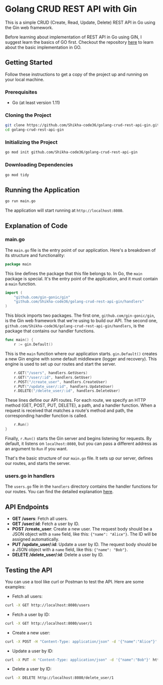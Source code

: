 # Golang CRUD REST API with Gin

This is a simple CRUD (Create, Read, Update, Delete) REST API in Go using the Gin web framework.

Before learning about implementation of REST API in Go using GIN, I suggest learn the basics of GO first.
Checkout the repository [here](https://github.com/Shikha-code36/golang-tutorial-practice) to learn about the basic implementation in GO.

## Getting Started

Follow these instructions to get a copy of the project up and running on your local machine.

### Prerequisites

- Go (at least version 1.11)

### Cloning the Project

```bash
git clone https://github.com/Shikha-code36/golang-crud-rest-api-gin.git
cd golang-crud-rest-api-gin
```

### Initializing the Project

```bash
go mod init github.com/Shikha-code36/golang-crud-rest-api-gin
```

### Downloading Dependencies

```bash
go mod tidy
```

## Running the Application

```bash
go run main.go
```

The application will start running at `http://localhost:8080`.

## Explanation of Code

### main.go

The `main.go` file is the entry point of our application. Here's a breakdown of its structure and functionality:

```go
package main
```
This line defines the package that this file belongs to. In Go, the `main` package is special. It's the entry point of the application, and it must contain a `main` function.

```go
import (
    "github.com/gin-gonic/gin"
    "github.com/Shikha-code36/golang-crud-rest-api-gin/handlers"
)
```
This block imports two packages. The first one, `github.com/gin-gonic/gin`, is the Gin web framework that we're using to build our API. The second one, `github.com/Shikha-code36/golang-crud-rest-api-gin/handlers`, is the package that contains our handler functions.

```go
func main() {
    r := gin.Default()
```
This is the `main` function where our application starts. `gin.Default()` creates a new Gin engine with some default middleware (logger and recovery). This engine is used to set up our routes and start the server.

```go
    r.GET("/users", handlers.GetUsers)
    r.GET("/user/:id", handlers.GetUser)
    r.POST("/create_user", handlers.CreateUser)
    r.PUT("/update_user/:id", handlers.UpdateUser)
    r.DELETE("/delete_user/:id", handlers.DeleteUser)
```
These lines define our API routes. For each route, we specify an HTTP method (GET, POST, PUT, DELETE), a path, and a handler function. When a request is received that matches a route's method and path, the corresponding handler function is called.

```go
    r.Run()
}
```
Finally, `r.Run()` starts the Gin server and begins listening for requests. By default, it listens on `localhost:8080`, but you can pass a different address as an argument to `Run` if you want.

That's the basic structure of our `main.go` file. It sets up our server, defines our routes, and starts the server.

### users.go in handlers

The `users.go` file in the `handlers` directory contains the handler functions for our routes. You can find the detailed explanation [here](handlers).

## API Endpoints

- **GET /users**: Fetch all users.
- **GET /user/:id**: Fetch a user by ID.
- **POST /create_user**: Create a new user. The request body should be a JSON object with a `name` field, like this: `{"name": "Alice"}`. The ID will be assigned automatically.
- **PUT /update_user/:id**: Update a user by ID. The request body should be a JSON object with a `name` field, like this: `{"name": "Bob"}`.
- **DELETE /delete_user/:id**: Delete a user by ID.

## Testing the API

You can use a tool like curl or Postman to test the API. Here are some examples:

- Fetch all users:

```bash
curl -X GET http://localhost:8080/users
```

- Fetch a user by ID:

```bash
curl -X GET http://localhost:8080/user/1
```

- Create a new user:

```bash
curl -X POST -H "Content-Type: application/json" -d '{"name":"Alice"}' http://localhost:8080/create_user
```

- Update a user by ID:

```bash
curl -X PUT -H "Content-Type: application/json" -d '{"name":"Bob"}' http://localhost:8080/update_user/1
```

- Delete a user by ID:

```bash
curl -X DELETE http://localhost:8080/delete_user/1
```
